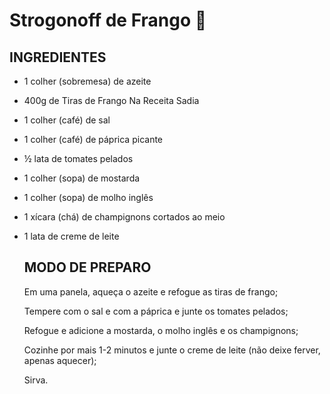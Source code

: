 # Strogonoff de Frango :chicken:

##  

## INGREDIENTES

- 1 colher (sobremesa) de azeite

- 400g de Tiras de Frango Na Receita Sadia

- 1 colher (café) de sal

- 1 colher (café) de páprica picante

- ½ lata de tomates pelados

- 1 colher (sopa) de mostarda

- 1 colher (sopa) de molho inglês

- 1 xícara (chá) de champignons cortados ao meio

- 1 lata de creme de leite

  

  ## MODO DE PREPARO

  Em uma panela, aqueça o azeite e refogue as tiras de frango;

  

  Tempere com o sal e com a páprica e junte os tomates pelados;

  

  Refogue e adicione a mostarda, o molho inglês e os champignons;

  

  Cozinhe por mais 1-2 minutos e junte o creme de leite (não deixe ferver, apenas aquecer);

  Sirva.